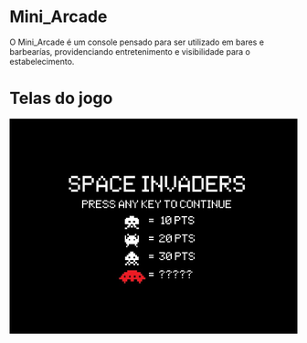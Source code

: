 # Mini_Arcade
O Mini_Arcade é um console pensado para ser utilizado em bares e barbearías, providenciando entretenimento e visibilidade para o estabelecimento.

# Telas do jogo
![](Telas_prototipo/TP1.jpg)
